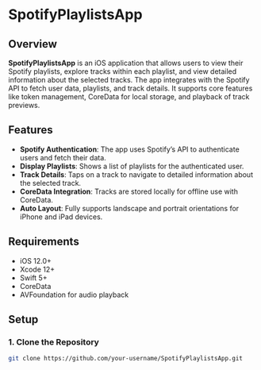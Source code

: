 # SpotifyPlaylistsApp

## Overview

**SpotifyPlaylistsApp** is an iOS application that allows users to view their Spotify playlists, explore tracks within each playlist, and view detailed information about the selected tracks. The app integrates with the Spotify API to fetch user data, playlists, and track details. It supports core features like token management, CoreData for local storage, and playback of track previews.

## Features

- **Spotify Authentication**: The app uses Spotify’s API to authenticate users and fetch their data.
- **Display Playlists**: Shows a list of playlists for the authenticated user.
- **Track Details**: Taps on a track to navigate to detailed information about the selected track.
- **CoreData Integration**: Tracks are stored locally for offline use with CoreData.
- **Auto Layout**: Fully supports landscape and portrait orientations for iPhone and iPad devices.

## Requirements

- iOS 12.0+
- Xcode 12+
- Swift 5+
- CoreData
- AVFoundation for audio playback

## Setup

### 1. Clone the Repository

```bash
git clone https://github.com/your-username/SpotifyPlaylistsApp.git

